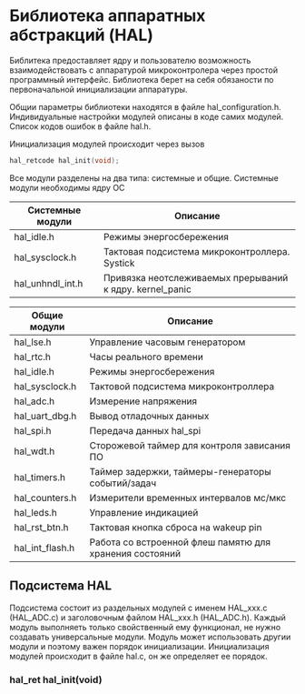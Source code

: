 # Библиотека аппаратных абстракций (HAL)

Библитека предоставляет ядру и пользователю возможность взаимодействовать с аппаратурой микроконтролера через простой программный интерфейс. Библиотека берет на себя обязаности по первоначальной инициализации аппаратуры.

Общии параметры библиотеки находятся в файле hal_configuration.h.
Индивидуальные настройки модулей описаны в коде самих модулей.
Список кодов ошибок в файле hal.h.

Инициализация модулей происходит через вызов 
```C
hal_retcode hal_init(void);
```

Все модули разделены на два типа: системные и общие. Системные модули необходимы ядру ОС

| Системные модули 	| Описание 													|
| ------ 			| ------ 													|
| hal_idle.h 		| Режимы энергосбережения 									|
| hal_sysclock.h 	| Тактовая подсистема микроконтроллера. Systick				|
| hal_unhndl_int.h 	| Привязка неотслеживаемых прерываний к ядру. kernel_panic	|

| Общие модули		| Описание 													|
| ------ 			| ------ 													|
| hal_lse.h 		| Управление часовым генератором 							|
| hal_rtc.h 		| Часы реального времени									|
| hal_idle.h 		| Режимы энергосбережения 									|
| hal_sysclock.h 	| Тактовой подсистема микроконтроллера						|
| hal_adc.h 		| Измерение напряжения										|
| hal_uart_dbg.h 	| Вывод отладочных данных									|
| hal_spi.h 		| Передача данных hal_spi									|
| hal_wdt.h 		| Сторожевой таймер для контроля зависания ПО				|
| hal_timers.h 		| Таймер задержки, таймеры-генераторы событий/задач			|
| hal_counters.h 	| Измерители временных интервалов мс/мкс					|
| hal_leds.h 		| Управление индикацией										|
| hal_rst_btn.h 	| Тактовая кнопка сброса на wakeup pin 						|
| hal_int_flash.h 	| Работа со встроенной флеш памятю для хранения состояний	|


## Подсистема HAL
Подсистема состоит из раздельных модулей с именем HAL_xxx.c (HAL_ADC.c)  и заголовочным файлом HAL_xxx.h (HAL_ADC.h). Каждый модуль выполняеть только свойственный ему функционал, не нужно создавать универсальные модули. Модуль 
может использовать другии модули и поэтому важен порядок инициализации.
Инициализация модулей происходит в файле hal.c, он же определяет ее порядок.

### hal_ret hal_init(void)